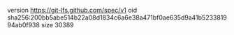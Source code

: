 version https://git-lfs.github.com/spec/v1
oid sha256:200bb5abe514b22a08d1834c6a6e38a471bf0ae635d9a41b523381994ab0f938
size 30389
